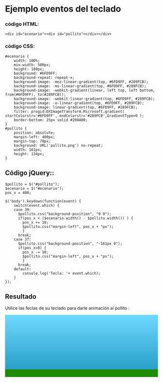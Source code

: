 <script  type="text/javascript">
$(function() {
	$("pre").snippet("javascript", {style:'darkness'});
	$pollito = $("#pollito");
	$ecenario = $("#ecenario");
	pos_x = 400;

	$('body').keydown(function(event) {
		switch(event.which) {
		case 39:
		  $pollito.css("background-position", "0 0");
		  if(pos_x < ($ecenario.width() - $pollito.width()) ) {
			pos_x += 10;
			$pollito.css("margin-left", pos_x + "px");
			}
		  break;
		case 37:
		  $pollito.css("background-position", "-161px 0");
		  if(pos_x>0) {
			pos_x -= 10;
			$pollito.css("margin-left", pos_x + "px");
			}
		  break;
		default:
			console.log('Tecla: '+ event.which);
		}
	});
});
</script>

<style>#ecenario {
	width: 100%;
	min-width: 500px;
	height: 180px;
	background: #6FD9FF;
	background-repeat: repeat-x;
	background-image: -moz-linear-gradient(top, #6FD9FF, #289FCB);
	background-image: -ms-linear-gradient(top, #6FD9FF, #289FCB);
	background-image: -webkit-gradient(linear, left top, left bottom, from(#6FD9FF), to(#289FCB));
	background-image: -webkit-linear-gradient(top, #6FD9FF, #289FCB);
	background-image: -o-linear-gradient(top, #6FD9FF, #289FCB);
	background-image: linear-gradient(top, #6FD9FF, #289FCB);
	filter: progid:DXImageTransform.Microsoft.gradient( startColorstr='#6FD9FF', endColorstr='#289FCB',GradientType=0 );
	border-bottom: 25px solid #208A00;
} #pollito {
	position: absolute;
	margin-left: 400px;
	margin-top: 70px;
	background: URL('pollito.png') no-repeat;
	width: 161px;
	height: 134px;
}</style>

#  Ejemplo eventos del teclado

###  código HTML:

	<div id="ecenario"><div id="pollito"></div></div>


###  código CSS:

	#ecenario {
		width: 100%;
		min-width: 500px;
		height: 180px;
		background: #6FD9FF;
		background-repeat: repeat-x;
		background-image: -moz-linear-gradient(top, #6FD9FF, #289FCB);
		background-image: -ms-linear-gradient(top, #6FD9FF, #289FCB);
		background-image: -webkit-gradient(linear, left top, left bottom, from(#6FD9FF), to(#289FCB));
		background-image: -webkit-linear-gradient(top, #6FD9FF, #289FCB);
		background-image: -o-linear-gradient(top, #6FD9FF, #289FCB);
		background-image: linear-gradient(top, #6FD9FF, #289FCB);
		filter: progid:DXImageTransform.Microsoft.gradient( startColorstr='#6FD9FF', endColorstr='#289FCB',GradientType=0 );
		border-bottom: 25px solid #208A00;
	}
	#pollito {
		position: absolute;
		margin-left: 400px;
		margin-top: 70px;
		background: URL('pollito.png') no-repeat;
		width: 161px;
		height: 134px;
	}

## Código **jQuery**::

	$pollito = $("#pollito");
	$ecenario = $("#ecenario");
	pos_x = 400;

	$('body').keydown(function(event) {
		switch(event.which) {
		case 39:
		  $pollito.css("background-position", "0 0");
		  if(pos_x < ($ecenario.width() - $pollito.width()) ) {
			pos_x += 10;
			$pollito.css("margin-left", pos_x + "px");
			}
		  break;
		case 37:
		  $pollito.css("background-position", "-161px 0");
		  if(pos_x>0) {
			pos_x -= 10;
			$pollito.css("margin-left", pos_x + "px");
			}
		  break;
		default:
			console.log('Tecla: '+ event.which);
		}
	});

## Resultado

Utilice las feclas de su teclado para darle animación al pollito :

<div id="ecenario"><div id="pollito"></div></div>
